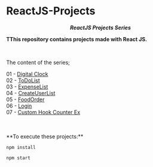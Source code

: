 # ReactJS-Projects

**_<center> ReactJS Projects Series </center>_**

**TThis repository contains projects made with React JS.**

<br>

The content of the series;

01 - [Digital Clock](01-digital-clock/README.md) <br>
02 - [ToDoList](02-to-do-list/README.md) <br>
03 - [ExpenseList](03-expense-list/README.md) <br>
04 - [CreateUserList](04-create-user-list/README.md) <br>
05 - [FoodOrder](05-food-order/README.md) <br>
06 - [Login](06-login/README.md) <br>
07 - [Custom Hook Counter Ex](07-custom-hook-counter-ex/README.md) <br>

<br>
<br>
**To execute these projects:**

```
npm install
```

```
npm start
```
